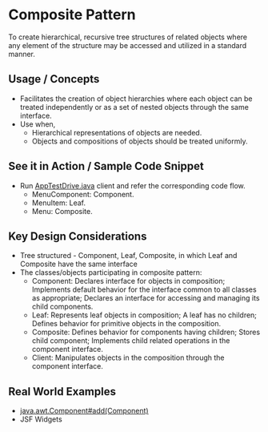 # Composite Pattern

To create hierarchical, recursive tree structures of related objects where any element of the structure may be accessed and utilized in a standard manner.

## Usage / Concepts

* Facilitates the creation of object hierarchies where each object can be treated independently or as a set of nested objects through the same interface.
* Use when, 
	- Hierarchical representations of objects are needed.
	- Objects and compositions of objects should be treated uniformly.

## See it in Action / Sample Code Snippet

* Run [AppTestDrive.java](https://github.com/tirthalpatel/Learning-OOPD/blob/master/DesignPatterns/src/com/tirthal/learning/design/patterns/structural/composite/AppTestDrive.java) client and refer the corresponding code flow.
	* MenuComponent: Component.
	* MenuItem: Leaf.
	* Menu: Composite.

## Key Design Considerations

* Tree structured - Component, Leaf, Composite, in which Leaf and Composite have the same interface
* The classes/objects participating in composite pattern:
	* Component: Declares interface for objects in composition; Implements default behavior for the interface common to all classes as appropriate; Declares an interface for accessing and managing its child components.
	* Leaf: Represents leaf objects in composition; A leaf has no children; Defines behavior for primitive objects in the composition.
	* Composite: Defines behavior for components having children; Stores child component; Implements child related operations in the component interface.
	* Client: Manipulates objects in the composition through the component interface.

## Real World Examples

* [java.awt.Component#add(Component)](https://docs.oracle.com/javase/7/docs/api/java/awt/Container.html#add(java.awt.Component))
* JSF Widgets